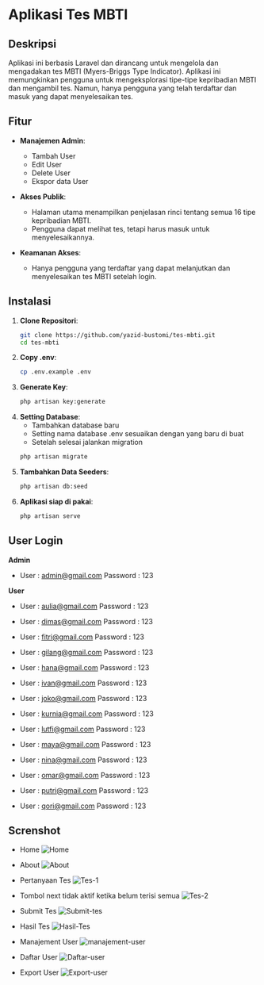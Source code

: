 # Aplikasi Tes MBTI

## Deskripsi

Aplikasi ini berbasis Laravel dan dirancang untuk mengelola dan mengadakan tes MBTI (Myers-Briggs Type Indicator). Aplikasi ini memungkinkan pengguna untuk mengeksplorasi tipe-tipe kepribadian MBTI dan mengambil tes. Namun, hanya pengguna yang telah terdaftar dan masuk yang dapat menyelesaikan tes.

## Fitur

- **Manajemen Admin**:
    - Tambah User
    - Edit User
    - Delete User
    - Ekspor data User
- **Akses Publik**:
  - Halaman utama menampilkan penjelasan rinci tentang semua 16 tipe kepribadian MBTI.
  - Pengguna dapat melihat tes, tetapi harus masuk untuk menyelesaikannya.

- **Keamanan Akses**:
  - Hanya pengguna yang terdaftar yang dapat melanjutkan dan menyelesaikan tes MBTI setelah login.

## Instalasi

1. **Clone Repositori**:
   ```bash
   git clone https://github.com/yazid-bustomi/tes-mbti.git
   cd tes-mbti

2. **Copy .env**:
    ```bash
    cp .env.example .env

3. **Generate Key**:
    ```bash
    php artisan key:generate

4. **Setting Database**:
    - Tambahkan database baru
    - Setting nama database .env sesuaikan dengan yang baru di buat
    - Setelah selesai jalankan migration
    ``` bash
    php artisan migrate

5. **Tambahkan Data Seeders**:
    ``` bash
    php artisan db:seed

6. **Aplikasi siap di pakai**:
    ```bash
    php artisan serve

## User Login
**Admin** 
- User : admin@gmail.com Password : 123

**User**
- User : aulia@gmail.com Password : 123

- User : dimas@gmail.com Password : 123

- User : fitri@gmail.com Password : 123

- User : gilang@gmail.com Password : 123

- User : hana@gmail.com Password : 123

- User : ivan@gmail.com Password : 123

- User : joko@gmail.com Password : 123

- User : kurnia@gmail.com Password : 123

- User : lutfi@gmail.com Password : 123

- User : maya@gmail.com Password : 123

- User : nina@gmail.com Password : 123

- User : omar@gmail.com Password : 123

- User : putri@gmail.com Password : 123

- User : qori@gmail.com Password : 123


## Screnshot
- Home
![Home](https://github.com/yazid-bustomi/tes-mbti/blob/main/screnshot-app/home.png?raw=true)

- About
![About](https://github.com/yazid-bustomi/tes-mbti/blob/main/screnshot-app/about.png?raw=true)

- Pertanyaan Tes
![Tes-1](https://github.com/yazid-bustomi/tes-mbti/blob/main/screnshot-app/tes-1.png?raw=true)

- Tombol next tidak aktif ketika belum terisi semua
![Tes-2](https://github.com/yazid-bustomi/tes-mbti/blob/main/screnshot-app/tes-2(ketika%20ada%20yang%20belum%20terisi).png?raw=true)

- Submit Tes
![Submit-tes](https://github.com/yazid-bustomi/tes-mbti/blob/main/screnshot-app/submit-tes.png?raw=true)

- Hasil Tes
![Hasil-Tes](https://github.com/yazid-bustomi/tes-mbti/blob/main/screnshot-app/hasil-tes.png?raw=true)

- Manajement User
![manajement-user](https://github.com/yazid-bustomi/tes-mbti/blob/main/screnshot-app/manajement-user.png?raw=true)

- Daftar User
![Daftar-user](https://github.com/yazid-bustomi/tes-mbti/blob/main/screnshot-app/manajement-user.png?raw=true)

- Export User
![Export-user](https://github.com/yazid-bustomi/tes-mbti/blob/main/screnshot-app/fitur-export.png?raw=true)
